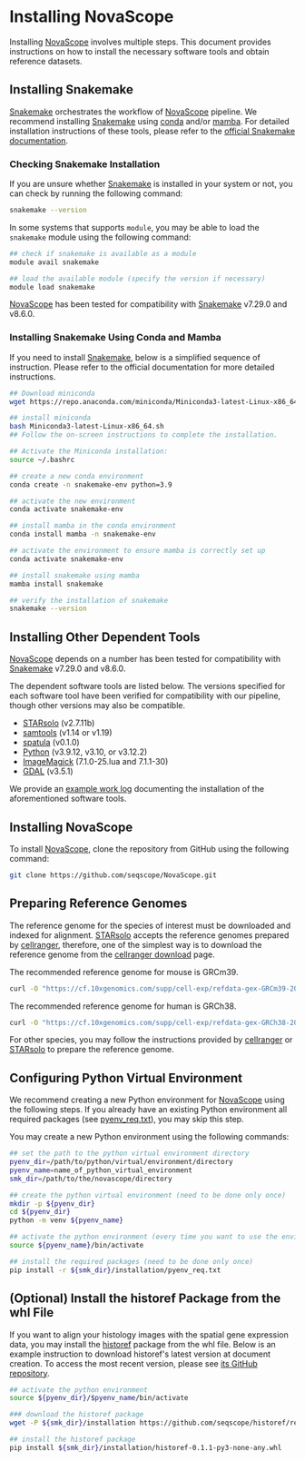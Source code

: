 # Installing NovaScope

Installing [NovaScope](../index.md) involves multiple steps. This document provides instructions on how to install the necessary software tools and obtain reference datasets.

## Installing Snakemake 

[Snakemake](https://snakemake.readthedocs.io/en/stable/) orchestrates the workflow of [NovaScope](../index.md) pipeline. We recommend installing [Snakemake](https://snakemake.readthedocs.io/en/stable/) using [conda](https://docs.conda.io/en/latest/) and/or [mamba](https://mamba.readthedocs.io/en/latest/installation/mamba-installation.html). For detailed installation instructions of these tools, please refer to the [official Snakemake documentation](https://snakemake.readthedocs.io/en/stable/getting_started/installation.html). 


### Checking Snakemake Installation
If you are unsure whether [Snakemake](https://snakemake.readthedocs.io/en/stable/) is installed in your system or not, you can check by running the following command:

```bash
snakemake --version
```

In some systems that supports `module`, you may be able to load the `snakemake` module using the following command:

```bash
## check if snakemake is available as a module
module avail snakemake

## load the available module (specify the version if necessary)
module load snakemake
``` 

[NovaScope](../index.md) has been tested for compatibility with [Snakemake](https://snakemake.readthedocs.io/en/stable/) v7.29.0 and v8.6.0.

### Installing Snakemake Using Conda and Mamba

If you need to install [Snakemake](https://snakemake.readthedocs.io/en/stable/), below is a simplified sequence of instruction. Please refer to the official documentation for more detailed instructions.

```bash
## Download miniconda
wget https://repo.anaconda.com/miniconda/Miniconda3-latest-Linux-x86_64.sh

## install miniconda
bash Miniconda3-latest-Linux-x86_64.sh
## Follow the on-screen instructions to complete the installation. 

## Activate the Miniconda installation:
source ~/.bashrc

## create a new conda environment
conda create -n snakemake-env python=3.9

## activate the new environment
conda activate snakemake-env

## install mamba in the conda environment
conda install mamba -n snakemake-env

## activate the environment to ensure mamba is correctly set up
conda activate snakemake-env

## install snakemake using mamba
mamba install snakemake

## verify the installation of snakemake
snakemake --version
```

## Installing Other Dependent Tools

[NovaScope](../index.md) depends on a number has been tested for compatibility with [Snakemake](https://snakemake.readthedocs.io/en/stable/) v7.29.0 and v8.6.0.

The dependent software tools are listed below. The versions specified for each software tool have been verified for compatibility with our pipeline, though other versions may also be compatible.

* [STARsolo](https://github.com/alexdobin/STAR) (v2.7.11b)
* [samtools](https://www.htslib.org/) (v1.14 or v1.19)
* [spatula](https://seqscope.github.io/spatula/) (v0.1.0)
* [Python](https://www.python.org/) (v3.9.12, v3.10, or v3.12.2)
* [ImageMagick](https://imagemagick.org/) (7.1.0-25.lua and 7.1.1-30)
* [GDAL](https://gdal.org/) (v3.5.1)

We provide an [example work log](https://github.com/seqscope/NovaScope/blob/main/installation/requirement_install_log.md) documenting the installation of the aforementioned software tools.

## Installing NovaScope

To install [NovaScope](../index.md), clone the repository from GitHub using the following command:

```bash
git clone https://github.com/seqscope/NovaScope.git
```


## Preparing Reference Genomes

The reference genome for the species of interest must be downloaded and indexed for alignment. [STARsolo](https://github.com/alexdobin/STAR) accepts the reference genomes prepared by [cellranger](https://www.10xgenomics.com/support/software/cell-ranger), therefore, one of the simplest way is to download the reference genome from the [cellranger download](https://www.10xgenomics.com/support/software/cell-ranger/downloads) page.

The recommended reference genome for mouse is GRCm39.

```bash
curl -O "https://cf.10xgenomics.com/supp/cell-exp/refdata-gex-GRCm39-2024-A.tar.gz"
```

The recommended reference genome for human is GRCh38.

```bash
curl -O "https://cf.10xgenomics.com/supp/cell-exp/refdata-gex-GRCh38-2024-A.tar.gz"
```

For other species, you may follow the instructions provided by [cellranger](https://www.10xgenomics.com/support/software/cell-ranger/downloads) or [STARsolo](https://github.com/alexdobin/STAR) to prepare the reference genome.

## Configuring Python Virtual Environment

We recommend creating a new Python environment for [NovaScope](../index.md) using the following steps. If you already have an existing Python environment all required packages (see [pyenv_req.txt](https://github.com/seqscope/NovaScope/blob/main/installation/pyenv_req.txt)), you may skip this step. 

You may create a new Python environment using the following commands:

```bash
## set the path to the python virtual environment directory
pyenv_dir=/path/to/python/virtual/environment/directory
pyenv_name=name_of_python_virtual_environment
smk_dir=/path/to/the/novascope/directory

## create the python virtual environment (need to be done only once)
mkdir -p ${pyenv_dir}
cd ${pyenv_dir}
python -m venv ${pyenv_name}

## activate the python environment (every time you want to use the environment)
source ${pyenv_name}/bin/activate

## install the required packages (need to be done only once)
pip install -r ${smk_dir}/installation/pyenv_req.txt
```

## (Optional) Install the historef Package from the whl File

If you want to align your histology images with the spatial gene expression data, you may install the [historef](https://github.com/seqscope/historef) package from the whl file. Below is an example instruction to download historef's latest version at document creation. To access the most recent version, please see [its GitHub repository](https://github.com/seqscope/historef?tab=readme-ov-file).

```bash
## activate the python environment
source ${pyenv_dir}/$pyenv_name/bin/activate

### download the historef package
wget -P ${smk_dir}/installation https://github.com/seqscope/historef/releases/download/v0.1.1/historef-0.1.1-py3-none-any.whl

## install the historef package
pip install ${smk_dir}/installation/historef-0.1.1-py3-none-any.whl
```

